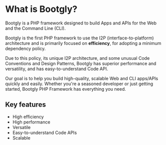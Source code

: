 # What is Bootgly?

Bootgly is a PHP framework designed to build Apps and APIs for the Web and the Command Line (CLI).

Bootgly is the first PHP framework to use the I2P (interface-to-platform) architecture and is primarily focused on **efficiency**, for adopting a minimum dependency policy.

Due to this policy, its unique I2P architecture, and some unusual Code Conventions and Design Patterns, Bootgly has superior performance and versatility, and has easy-to-understand Code API.

Our goal is to help you build high-quality, scalable Web and CLI apps/APIs quickly and easily. Whether you're a seasoned developer or just getting started, Bootgly PHP Framework has everything you need.

## Key features

- High efficiency
- High performance
- Versatile
- Easy-to-understand Code APIs
- Scalable

